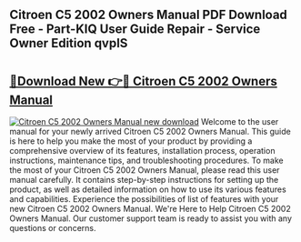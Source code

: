 ## Citroen C5 2002 Owners Manual PDF Download Free - Part-KIQ User Guide Repair - Service Owner Edition qvpIS

# <h2><a href="http://cf14287.oget.top/?id=Citroen+C5+2002+Owners+Manual">🔗Download New 👉🔴 Citroen C5 2002 Owners Manual</a></h2>

[![Citroen C5 2002 Owners Manual new download](https://i.imgur.com/5g1atiW.png)](http://cf14287.oget.top/?id=Citroen+C5+2002+Owners+Manual)
Welcome to the user manual for your newly arrived Citroen C5 2002 Owners Manual. This guide is here to help you make the most of your product by providing a comprehensive overview of its features, installation process, operation instructions, maintenance tips, and troubleshooting procedures. To make the most of your Citroen C5 2002 Owners Manual, please read this user manual carefully. It contains step-by-step instructions for setting up the product, as well as detailed information on how to use its various features and capabilities. Experience the possibilities of list of features with your new Citroen C5 2002 Owners Manual. We're Here to Help Citroen C5 2002 Owners Manual. Our customer support team is ready to assist you with any questions or concerns.
